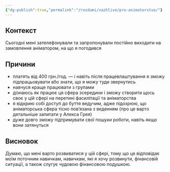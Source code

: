 ```yaml
---
{"dg-publish":true,"permalink":"/rozdumi/vazhlive/pro-animatorstvo/"}
---
```


## Контекст
Сьогодні мені зателефонували та запропонували постійно виходити на замовлення аніматором, на що я погодився
## Причини
- платять від 400 грн./год. — і навіть після працевлаштування я зможу підпрацьовувати або знати, що я можу туди звернутись
- навчуся краще працювати з групами
- дізнаюсь як працює ця сфера зсередини і зможу створити щось своє у цій сфері на перетині фасилітації та аніматорства
- я відкрию собі доступ до буття ведучим, адже підозрюю, що аніматорська сфера тісно пов’язана з веденням (про це варто детальніше запитати у Алекса Грея)
- дуже довго зможу підтримувати свої пошуки роботи, навіть якщо вони затянуться
## Висновок
Думаю, що мені варто розвиватися у цій сфері, тому що це відповідає моїм поточним навичкам, навичкам, які я хочу розвинути, фінансовій ситуації, а також слугує чудовою фінансовою подушкою.

